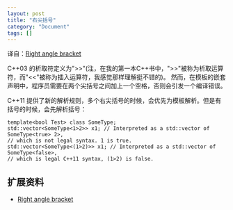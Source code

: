 ```yaml
---
layout: post
title: "右尖括号"
category: "Document"
tags: []
---
```


译自：[Right angle bracket](https://en.wikipedia.org/wiki/C%2B%2B11#Right_angle_bracket)

C++03 的析取符定义为">>"(注，在我的第一本C++书中，">>"被称为析取运算符，而"<<"被称为插入运算符，我感觉那样理解挺不错的)。 然而，在模板的嵌套声明中，程序员需要在两个尖括号之间加上一个空格，否则会引发一个编译错误。

C++11 提供了新的解析规则，多个右尖括号的时候，会优先为模板解析。但是有括号的时候，会先解析括号：

    template<bool Test> class SomeType;
    std::vector<SomeType<1>2>> x1; // Interpreted as a std::vector of SomeType<true> 2>,
    // which is not legal syntax. 1 is true.
    std::vector<SomeType<(1>2)>> x1; // Interpreted as a std::vector of SomeType<false>,
    // which is legal C++11 syntax, (1>2) is false.

## 扩展资料 ##

+ [Right angle bracket](https://en.wikipedia.org/wiki/C%2B%2B11#Right_angle_bracket)
